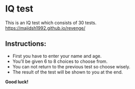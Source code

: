 # IQ test
 This is an IQ test which consists of 30 tests.
 https://majidsh1992.github.io/revenge/
## Instructions:
 - First you have to enter your name and age.
 - You’ll be given 6 to 8 choices to choose from. 
 - You can not return to the previous test so choose wisely. 
 - The result of the test will be shown to you at the end. 

**Good luck!** 
